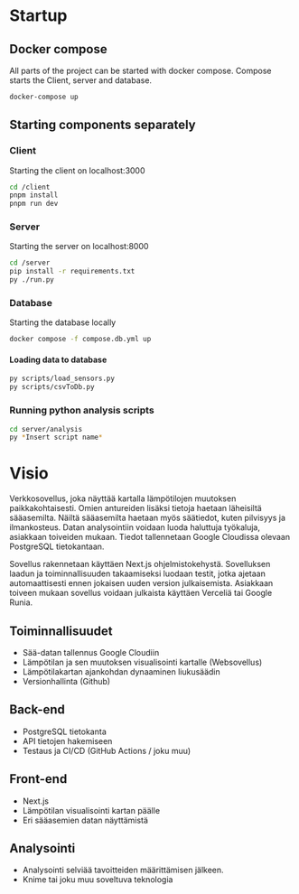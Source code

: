 # Startup

## Docker compose

All parts of the project can be started with docker compose. Compose starts the Client, server and database.

```bash
docker-compose up
```

## Starting components separately

### Client

Starting the client on localhost:3000

```bash
cd /client
pnpm install
pnpm run dev
```

### Server

Starting the server on localhost:8000

```bash
cd /server
pip install -r requirements.txt
py ./run.py
```

### Database

Starting the database locally

```bash
docker compose -f compose.db.yml up
```

#### Loading data to database

```bash
py scripts/load_sensors.py
py scripts/csvToDb.py
```

### Running python analysis scripts
```bash
cd server/analysis
py *Insert script name*
```

# Visio

Verkkosovellus, joka näyttää kartalla lämpötilojen muutoksen paikkakohtaisesti. Omien antureiden lisäksi tietoja haetaan läheisiltä sääasemilta. Näiltä sääasemilta haetaan myös säätiedot, kuten pilvisyys ja ilmankosteus. Datan analysointiin voidaan luoda haluttuja työkaluja, asiakkaan toiveiden mukaan. Tiedot tallennetaan Google Cloudissa olevaan PostgreSQL tietokantaan.

Sovellus rakennetaan käyttäen Next.js ohjelmistokehystä. Sovelluksen laadun ja toiminnallisuuden takaamiseksi luodaan testit, jotka ajetaan automaattisesti ennen jokaisen uuden version julkaisemista. Asiakkaan toiveen mukaan sovellus voidaan julkaista käyttäen Verceliä tai Google Runia.

## Toiminnallisuudet

- Sää-datan tallennus Google Cloudiin
- Lämpötilan ja sen muutoksen visualisointi kartalle (Websovellus)
- Lämpötilakartan ajankohdan dynaaminen liukusäädin
- Versionhallinta (Github)

## Back-end

- PostgreSQL tietokanta
- API tietojen hakemiseen
- Testaus ja CI/CD (GitHub Actions / joku muu)

## Front-end

- Next.js
- Lämpötilan visualisointi kartan päälle
- Eri sääasemien datan näyttämistä

## Analysointi

- Analysointi selviää tavoitteiden määrittämisen jälkeen.
- Knime tai joku muu soveltuva teknologia

